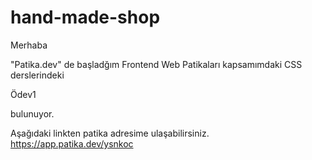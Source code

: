 # hand-made-shop

Merhaba

"Patika.dev" de başladğım Frontend Web Patikaları kapsamımdaki CSS derslerindeki

Ödev1



bulunuyor.

Aşağıdaki linkten patika adresime ulaşabilirsiniz.
https://app.patika.dev/ysnkoc
